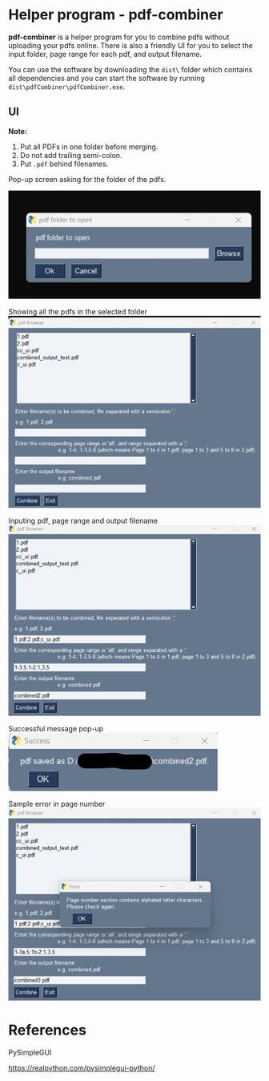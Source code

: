 # Helper program - pdf-combiner

**pdf-combiner** is a helper program for you to combine pdfs without uploading your pdfs online. 
There is also a friendly UI for you to select the input folder, page range for each pdf, and output filename.

You can use the software by downloading the `dist\` folder which contains all dependencies and you can start the software by running `dist\pdfCombiner\pdfCombiner.exe`.

## UI

**Note:**
1. Put all PDFs in one folder before merging.
2. Do not add trailing semi-colon.
3. Put `.pdf` behind filenames.

Pop-up screen asking for the folder of the pdfs.


![pdf-folder](pictures/UI-1.jpg)

Showing all the pdfs in the selected folder
![display-pdf](pictures/UI-2.jpg)

Inputing pdf,  page range and output filename
![display-input](pictures/UI-3.jpg)

Successful message pop-up
![display-successful](pictures/UI-4.jpg)

Sample error in page number
![display-error1](pictures/UI-5.jpg)


# References
PySimpleGUI

https://realpython.com/pysimplegui-python/

